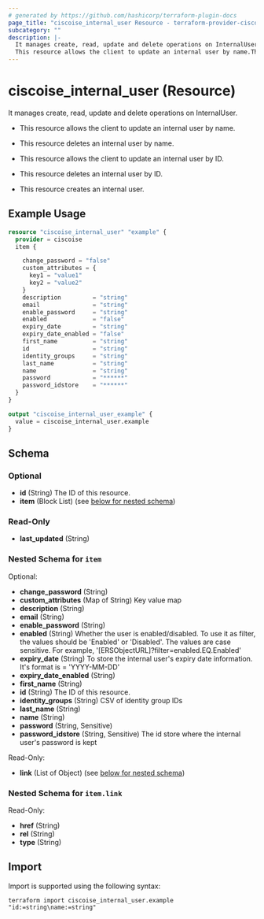 ```yaml
---
# generated by https://github.com/hashicorp/terraform-plugin-docs
page_title: "ciscoise_internal_user Resource - terraform-provider-ciscoise"
subcategory: ""
description: |-
  It manages create, read, update and delete operations on InternalUser.
  This resource allows the client to update an internal user by name.This resource deletes an internal user by name.This resource allows the client to update an internal user by ID.This resource deletes an internal user by ID.This resource creates an internal user.
---
```


# ciscoise_internal_user (Resource)

It manages create, read, update and delete operations on InternalUser.

- This resource allows the client to update an internal user by name.

- This resource deletes an internal user by name.

- This resource allows the client to update an internal user by ID.

- This resource deletes an internal user by ID.

- This resource creates an internal user.

## Example Usage

```terraform
resource "ciscoise_internal_user" "example" {
  provider = ciscoise
  item {

    change_password = "false"
    custom_attributes = {
      key1 = "value1"
      key2 = "value2"
    }
    description         = "string"
    email               = "string"
    enable_password     = "string"
    enabled             = "false"
    expiry_date         = "string"
    expiry_date_enabled = "false"
    first_name          = "string"
    id                  = "string"
    identity_groups     = "string"
    last_name           = "string"
    name                = "string"
    password            = "******"
    password_idstore    = "******"
  }
}

output "ciscoise_internal_user_example" {
  value = ciscoise_internal_user.example
}
```

<!-- schema generated by tfplugindocs -->
## Schema

### Optional

- **id** (String) The ID of this resource.
- **item** (Block List) (see [below for nested schema](#nestedblock--item))

### Read-Only

- **last_updated** (String)

<a id="nestedblock--item"></a>
### Nested Schema for `item`

Optional:

- **change_password** (String)
- **custom_attributes** (Map of String) Key value map
- **description** (String)
- **email** (String)
- **enable_password** (String)
- **enabled** (String) Whether the user is enabled/disabled. To use it as filter, the values should be 'Enabled' or 'Disabled'.
The values are case sensitive. For example, '[ERSObjectURL]?filter=enabled.EQ.Enabled'
- **expiry_date** (String) To store the internal user's expiry date information. It's format is = 'YYYY-MM-DD'
- **expiry_date_enabled** (String)
- **first_name** (String)
- **id** (String) The ID of this resource.
- **identity_groups** (String) CSV of identity group IDs
- **last_name** (String)
- **name** (String)
- **password** (String, Sensitive)
- **password_idstore** (String, Sensitive) The id store where the internal user's password is kept

Read-Only:

- **link** (List of Object) (see [below for nested schema](#nestedatt--item--link))

<a id="nestedatt--item--link"></a>
### Nested Schema for `item.link`

Read-Only:

- **href** (String)
- **rel** (String)
- **type** (String)

## Import

Import is supported using the following syntax:

```shell
terraform import ciscoise_internal_user.example "id:=string\name:=string"
```
